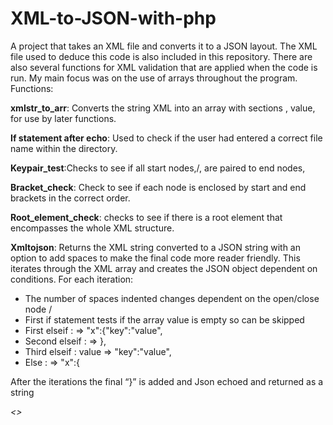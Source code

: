 # XML-to-JSON-with-php

A project that takes an XML file and converts it to a JSON layout. The XML file used to deduce this code is also included in this repository. There are also several functions for XML validation that are applied when the code is run. My main focus was on the use of arrays throughout the program.
Functions:

**xmlstr_to_arr**:  Converts the string XML into an array with sections <x>,</x> <x>value, <x key=value> for use by later functions.
 
**If statement after echo**: Used to check if the user had entered a correct file name within the directory.

**Keypair_test**:Checks to see if all start nodes,/<x/>, are paired to end nodes,</x>

**Bracket_check**: Check to see if each node is enclosed by start and end brackets in the correct order.

**Root_element_check**: checks to see if there is a root element that encompasses the whole XML structure.

**Xmltojson**: Returns the XML string converted to a JSON string with an option to add spaces to make the final code more reader friendly. This iterates through the XML array and creates the JSON object dependent on conditions. For each iteration:
- The number of spaces indented changes dependent on the open/close node /
- First if statement tests if the array value is empty so can be skipped
- First elseif : <x key=value>   =>   "x":{"key":"value",
- Second elseif : </x>    =>   },
- Third elseif : <x>value =>  "key":"value",
- Else :  <x> => "x":{

After the iterations the final “}” is added and Json echoed and returned as a string

*<>*
